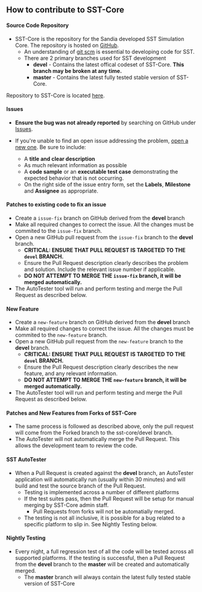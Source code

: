 ## How to contribute to SST-Core

#### **Source Code Repository**

* SST-Core is the repository for the Sandia developed SST Simulation Core.  The repository is hosted on [GitHub](https://github.com).
   * An understanding of [git scm](https://git-scm.com/) is essential to developing code for SST.
   * There are 2 primary branches used for SST development
      * **devel** - Contains the latest offical codeset of SST-Core.  **This branch may be broken at any time.**
      * **master** - Contains the latest fully tested stable version of SST-Core.

Repository to SST-Core is located [here](https://github.com/sstsimulator/sst-core).

#### **Issues**

* **Ensure the bug was not already reported** by searching on GitHub under [Issues](https://github.com/sstsimulator/sst-core/issues).

* If you're unable to find an open issue addressing the problem, [open a new one](https://github.com/sstsimulator/sst-core/issues/new). Be sure to include: 
   * A **title and clear description** 
   * As much relevant information as possible
   * A **code sample** or an **executable test case** demonstrating the expected behavior that is not occurring.
   * On the right side of the issue entry form, set the **Labels**, **Milestone** and **Assignee** as appropriate.


#### **Patches to existing code to fix an issue**

* Create a `issue-fix` branch on GitHub derived from the **devel** branch  
* Make all required changes to correct the issue. All the changes must be commited to the `issue-fix` branch.
* Open a new GitHub pull request from the `issue-fix` branch to the **devel** branch.
   * **CRITICAL: ENSURE THAT PULL REQUEST IS TARGETED TO THE `devel` BRANCH.**
   * Ensure the Pull Request description clearly describes the problem and solution. Include the relevant issue number if applicable.
   *  **DO NOT ATTEMPT TO MERGE THE `issue-fix` branch, it will be merged automatically.**
* The AutoTester tool will run and perform testing and merge the Pull Request as described below.

#### **New Feature**

* Create a `new-feature` branch on GitHub derived from the **devel** branch  
* Make all required changes to correct the issue. All the changes must be commited to the `new-feature` branch.
* Open a new GitHub pull request from the `new-feature` branch to the **devel** branch.
   * **CRITICAL: ENSURE THAT PULL REQUEST IS TARGETED TO THE `devel` BRANCH.**
   * Ensure the Pull Request description clearly describes the new feature, and any relevant information.
   *  **DO NOT ATTEMPT TO MERGE THE `new-feature` branch, it will be merged automatically.**
* The AutoTester tool will run and perform testing and merge the Pull Request as described below.

#### **Patches and New Features from Forks of SST-Core**

* The same process is followed as described above, only the pull request will come from the Forked branch to the sst-core/devel branch.
* The AutoTester will not automatically merge the Pull Request.  This allows the development team to review the code.

#### **SST AutoTester**

* When a Pull Request is created against the **devel** branch, an AutoTester application will automatically run (usually within 30 minutes) and will build and test the source branch of the Pull Request.  
   * Testing is implemented across a number of different platforms
   * If the test suites pass, then the Pull Request will be setup for manual merging by SST-Core admin staff.  
      * Pull Requests from forks will not be automatially merged.
   * The testing is not all inclusive, it is possible for a bug related to a specific platform to slip in.  See Nightly Testing below.

#### **Nightly Testing**

* Every night, a full regression test of all the code will be tested across all supported platforms.  If the testing is successful, then a Pull Request from the **devel** branch to the **master** will be created and automatically merged.
   * The **master** branch will always contain the latest fully tested stable version of SST-Core


